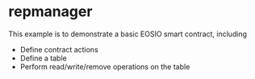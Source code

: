 # repmanager

This example is to demonstrate a basic EOSIO smart contract, including

- Define contract actions
- Define a table
- Perform read/write/remove operations on the table
